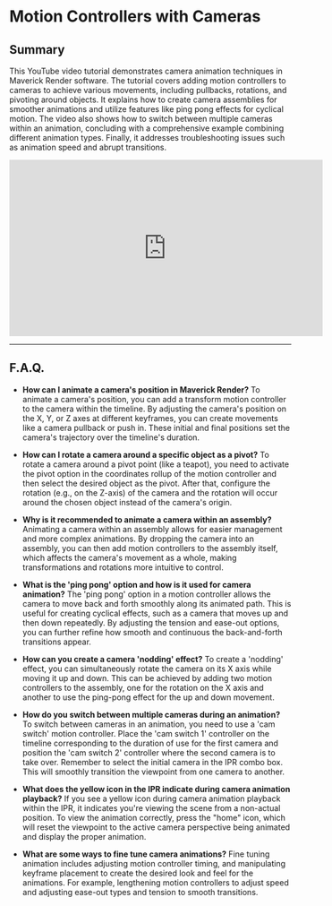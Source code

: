 # Motion Controllers with Cameras

## Summary

This YouTube video tutorial demonstrates camera animation techniques in Maverick Render software. The tutorial covers adding motion controllers to cameras to achieve various movements, including pullbacks, rotations, and pivoting around objects. It explains how to create camera assemblies for smoother animations and utilize features like ping pong effects for cyclical motion. The video also shows how to switch between multiple cameras within an animation, concluding with a comprehensive example combining different animation types. Finally, it addresses troubleshooting issues such as animation speed and abrupt transitions.

<iframe width="560" height="315" src="https://www.youtube.com/embed/tM8Xbkt0TnA?si=WMSF75sj-eLauyv7" title="YouTube video player" frameborder="0" allow="accelerometer; autoplay; clipboard-write; encrypted-media; gyroscope; picture-in-picture; web-share" referrerpolicy="strict-origin-when-cross-origin" allowfullscreen></iframe>

---

## F.A.Q.

- **How can I animate a camera's position in Maverick Render?**
To animate a camera's position, you can add a transform motion controller to the camera within the timeline. By adjusting the camera's position on the X, Y, or Z axes at different keyframes, you can create movements like a camera pullback or push in. These initial and final positions set the camera's trajectory over the timeline's duration.

- **How can I rotate a camera around a specific object as a pivot?**
To rotate a camera around a pivot point (like a teapot), you need to activate the pivot option in the coordinates rollup of the motion controller and then select the desired object as the pivot. After that, configure the rotation (e.g., on the Z-axis) of the camera and the rotation will occur around the chosen object instead of the camera's origin.

- **Why is it recommended to animate a camera within an assembly?**
Animating a camera within an assembly allows for easier management and more complex animations. By dropping the camera into an assembly, you can then add motion controllers to the assembly itself, which affects the camera's movement as a whole, making transformations and rotations more intuitive to control.

- **What is the 'ping pong' option and how is it used for camera animation?**
The 'ping pong' option in a motion controller allows the camera to move back and forth smoothly along its animated path. This is useful for creating cyclical effects, such as a camera that moves up and then down repeatedly. By adjusting the tension and ease-out options, you can further refine how smooth and continuous the back-and-forth transitions appear.

- **How can you create a camera 'nodding' effect?**
To create a 'nodding' effect, you can simultaneously rotate the camera on its X axis while moving it up and down. This can be achieved by adding two motion controllers to the assembly, one for the rotation on the X axis and another to use the ping-pong effect for the up and down movement.

- **How do you switch between multiple cameras during an animation?**
To switch between cameras in an animation, you need to use a 'cam switch' motion controller. Place the 'cam switch 1' controller on the timeline corresponding to the duration of use for the first camera and position the 'cam switch 2' controller where the second camera is to take over. Remember to select the initial camera in the IPR combo box. This will smoothly transition the viewpoint from one camera to another.

- **What does the yellow icon in the IPR indicate during camera animation playback?**
If you see a yellow icon during camera animation playback within the IPR, it indicates you're viewing the scene from a non-actual position. To view the animation correctly, press the "home" icon, which will reset the viewpoint to the active camera perspective being animated and display the proper animation.

- **What are some ways to fine tune camera animations?**
Fine tuning animation includes adjusting motion controller timing, and manipulating keyframe placement to create the desired look and feel for the animations. For example, lengthening motion controllers to adjust speed and adjusting ease-out types and tension to smooth transitions.
